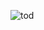 
![tod](https://user-images.githubusercontent.com/47283850/158058415-d2fa9cbe-2648-4356-bd1f-793a13fa791d.gif)
